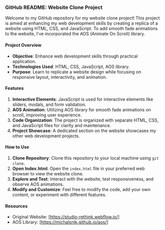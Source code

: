 ### GitHub README: Website Clone Project

Welcome to my GitHub repository for my website clone project! This project is aimed at enhancing my web development skills by creating a replica of a website using HTML, CSS, and JavaScript. To add smooth fade animations to the website, I've incorporated the AOS (Animate On Scroll) library.

#### Project Overview

- **Objective**: Enhance web development skills through practical application.
- **Technologies Used**: HTML, CSS, JavaScript, AOS library.
- **Purpose**: Learn to replicate a website design while focusing on responsive layout, interactivity, and animation.

#### Features

 
1. **Interactive Elements**: JavaScript is used for interactive elements like sliders, modals, and form validation.
2. **AOS Animation**: Utilizing AOS library for smooth fade animations on scroll, improving user experience.
3. **Code Organization**: The project is organized with separate HTML, CSS, and JavaScript files for clarity and maintenance.
4. **Project Showcase**: A dedicated section on the website showcases my other web development projects.

#### How to Use

1. **Clone Repository**: Clone this repository to your local machine using `git clone`.
2. **Open Index.html**: Open the `index.html` file in your preferred web browser to view the website clone.
3. **Explore and Test**: Interact with the website, test responsiveness, and observe AOS animations.
4. **Modify and Customize**: Feel free to modify the code, add your own content, or experiment with different features.

#### Resources

- Original Website: [https://studio-rethink.webflow.io/]
- AOS Library: [https://michalsnik.github.io/aos/]
